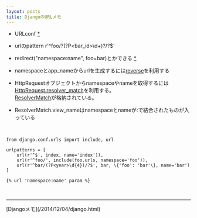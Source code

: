 ```yaml
---
layout: posts
title: DjangoのURLメモ 
---
```

* URLconf [*](https://docs.djangoproject.com/en/stable/topics/http/urls/#example)   

* urlのpattern  r'^foo/?(?P<bar_id>\d+)?/?$'
   
* redirect("namespace:name", foo=bar)とかできる [*](https://docs.djangoproject.com/en/stable/topics/http/shortcuts/#examples) 

* namespaceとapp_nameからurlを生成するには[reverse](https://docs.djangoproject.com/en/stable/urlresolvers/#reverse)を利用する

* HttpRequestオブジェクトからnamespaceやnameを取得するには[HttpRequest.resolver_match](https://docs.djangoproject.com/en/stable/ref/request-response/#django.http.HttpRequest.resolver_match)を利用する。   
[ResolverMatch](https://docs.djangoproject.com/en/stable/ref/urlresolvers/#django.core.urlresolvers.ResolverMatch)が格納されている。   

* ResolverMatch.view_nameはnamespaceとnameが:で結合されたものが入っている     
<br>

```
from django.conf.urls import include, url

urlpatterns = [
    url(r'^$', index, name='index')),
    url(r'^foo/', include(foo.urls, namespace='foo')),
    url(r'^bar/(?P<year>\d{4})/?$', bar, \{'foo': 'bar'\}, name='bar')
]

{% url 'namespace:name' param %}
```

<br/>
<hr/>
[Djangoメモ](/2014/12/04/django.html)
